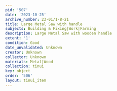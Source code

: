 ```yaml
---
pid: '507'
date: '2023-10-25'
archive_number: 23-01/1-8-21
title: Large Metal Saw with handle
subjects: Building & Fixing|Work|Farming
description: Large Metal Saw with wooden handle
extent: '1'
condition: Good
date_unvalidated: Unknown
creator: Unknown
collector: Unknown
materials: Metal|Wood
collection: tinui
key: object
order: '506'
layout: tinui_item
---
```

